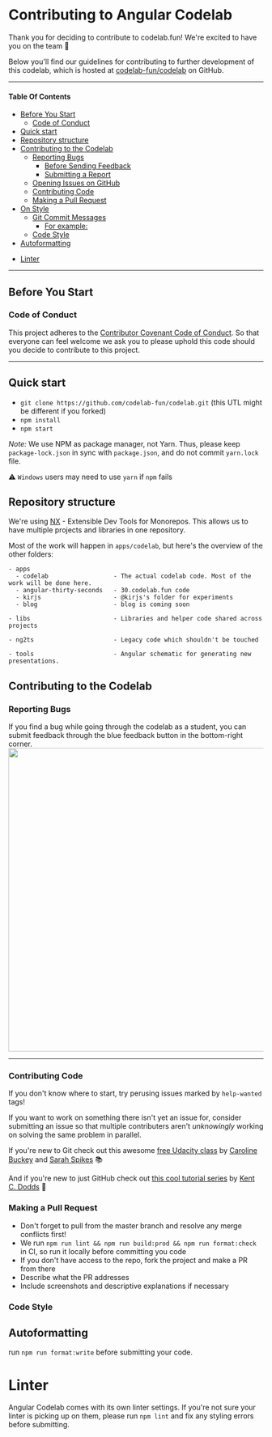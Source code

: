 # Contributing to Angular Codelab

Thank you for deciding to contribute to codelab.fun! We're excited to have you on the team 🙌

Below you'll find our guidelines for contributing to further development of this codelab, which is hosted at [codelab-fun/codelab](https://github.com/codelab-fun/codelab) on GitHub.

---

#### Table Of Contents

- [Before You Start](#before-you-start)
  - [Code of Conduct](#code-of-conduct)
- [Quick start](#quick-start)
- [Repository structure](#repository-structure)
- [Contributing to the Codelab](#contributing-to-the-codelab)
  - [Reporting Bugs](#reporting-bugs)
    - [Before Sending Feedback](#before-sending-feedback)
    - [Submitting a Report](#submitting-a-report)
  - [Opening Issues on GitHub](#opening-issues-on-github)
  - [Contributing Code](#contributing-code)
  - [Making a Pull Request](#making-a-pull-request)
- [On Style](#on-style)
  - [Git Commit Messages](#git-commit-messages)
    - [For example:](#for-example-)
  - [Code Style](#code-style)
- [Autoformatting](#autoformatting)

* [Linter](#linter)

---

## Before You Start

### Code of Conduct

This project adheres to the [Contributor Covenant Code of Conduct](http://contributor-covenant.org/version/1/4/).
So that everyone can feel welcome we ask you to please uphold this code should you decide to contribute to this project.

---

## Quick start

- `git clone https://github.com/codelab-fun/codelab.git` (this UTL might be different if you forked)
- `npm install`
- `npm start`

_Note:_
We use NPM as package manager, not Yarn.
Thus, please keep `package-lock.json` in sync with `package.json`, and do not commit `yarn.lock` file.

⚠ `Windows` users may need to use `yarn` if `npm` fails

## Repository structure

We're using [NX](https://nx.dev/web) - Extensible Dev Tools for Monorepos.
This allows us to have multiple projects and libraries in one repository.

Most of the work will happen in `apps/codelab`, but here's the overview of the other folders:

```
- apps
  - codelab                  - The actual codelab code. Most of the work will be done here.
  - angular-thirty-seconds   - 30.codelab.fun code
  - kirjs                    - @kirjs's folder for experiments
  - blog                     - blog is coming soon

- libs                       - Libraries and helper code shared across projects

- ng2ts                      - Legacy code which shouldn't be touched

- tools                      - Angular schematic for generating new presentations.
```

## Contributing to the Codelab

### Reporting Bugs

If you find a bug while going through the codelab as a student, you can submit feedback through the blue feedback button in the bottom-right corner.
<img src="https://user-images.githubusercontent.com/2545357/66276032-b56d8680-e85c-11e9-9148-ab38caeb4a57.png" width = 600>

---

### Contributing Code

If you don't know where to start, try perusing issues marked by `help-wanted` tags!

If you want to work on something there isn't yet an issue for, consider submitting an issue so that multiple contributers aren't _unknowingly_ working on solving the same problem in parallel.

If you're new to Git check out this awesome [free Udacity class](https://www.udacity.com/course/how-to-use-git-and-github--ud775) by [Caroline Buckey](https://github.com/cbuckey-uda) and [Sarah Spikes](https://github.com/salogel42) 📚

And if you're new to just GitHub check out [this cool tutorial series](https://egghead.io/courses/how-to-contribute-to-an-open-source-project-on-github) by [Kent C. Dodds](https://github.com/kentcdodds) 📝

### Making a Pull Request

- Don't forget to pull from the master branch and resolve any merge conflicts first!
- We run `npm run lint && npm run build:prod && npm run format:check` in CI, so run it locally before committing you code
- If you don't have access to the repo, fork the project and make a PR from there
- Describe what the PR addresses
- Include screenshots and descriptive explanations if necessary

### Code Style

## Autoformatting

run `npm run format:write` before submitting your code.

# Linter

Angular Codelab comes with its own linter settings. If you're not sure your linter is picking up on them, please run `npm lint` and fix any styling errors before submitting.
